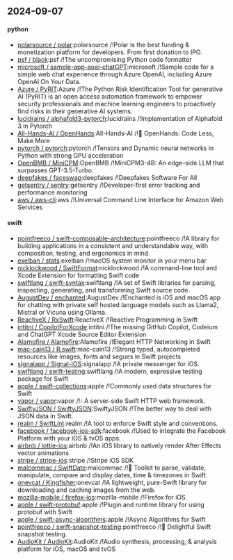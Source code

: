 ## 2024-09-07

#### python
* [polarsource / polar](https://github.com/polarsource/polar):polarsource /!Polar is the best funding & monetization platform for developers. From first donation to IPO.
* [psf / black](https://github.com/psf/black):psf /!The uncompromising Python code formatter
* [microsoft / sample-app-aoai-chatGPT](https://github.com/microsoft/sample-app-aoai-chatGPT):microsoft /!Sample code for a simple web chat experience through Azure OpenAI, including Azure OpenAI On Your Data.
* [Azure / PyRIT](https://github.com/Azure/PyRIT):Azure /!The Python Risk Identification Tool for generative AI (PyRIT) is an open access automation framework to empower security professionals and machine learning engineers to proactively find risks in their generative AI systems.
* [lucidrains / alphafold3-pytorch](https://github.com/lucidrains/alphafold3-pytorch):lucidrains /!Implementation of Alphafold 3 in Pytorch
* [All-Hands-AI / OpenHands](https://github.com/All-Hands-AI/OpenHands):All-Hands-AI /!🙌 OpenHands: Code Less, Make More
* [pytorch / pytorch](https://github.com/pytorch/pytorch):pytorch /!Tensors and Dynamic neural networks in Python with strong GPU acceleration
* [OpenBMB / MiniCPM](https://github.com/OpenBMB/MiniCPM):OpenBMB /!MiniCPM3-4B: An edge-side LLM that surpasses GPT-3.5-Turbo.
* [deepfakes / faceswap](https://github.com/deepfakes/faceswap):deepfakes /!Deepfakes Software For All
* [getsentry / sentry](https://github.com/getsentry/sentry):getsentry /!Developer-first error tracking and performance monitoring
* [aws / aws-cli](https://github.com/aws/aws-cli):aws /!Universal Command Line Interface for Amazon Web Services

#### swift
* [pointfreeco / swift-composable-architecture](https://github.com/pointfreeco/swift-composable-architecture):pointfreeco /!A library for building applications in a consistent and understandable way, with composition, testing, and ergonomics in mind.
* [exelban / stats](https://github.com/exelban/stats):exelban /!macOS system monitor in your menu bar
* [nicklockwood / SwiftFormat](https://github.com/nicklockwood/SwiftFormat):nicklockwood /!A command-line tool and Xcode Extension for formatting Swift code
* [swiftlang / swift-syntax](https://github.com/swiftlang/swift-syntax):swiftlang /!A set of Swift libraries for parsing, inspecting, generating, and transforming Swift source code.
* [AugustDev / enchanted](https://github.com/AugustDev/enchanted):AugustDev /!Enchanted is iOS and macOS app for chatting with private self hosted language models such as Llama2, Mistral or Vicuna using Ollama.
* [ReactiveX / RxSwift](https://github.com/ReactiveX/RxSwift):ReactiveX /!Reactive Programming in Swift
* [intitni / CopilotForXcode](https://github.com/intitni/CopilotForXcode):intitni /!The missing GitHub Copilot, Codeium and ChatGPT Xcode Source Editor Extension
* [Alamofire / Alamofire](https://github.com/Alamofire/Alamofire):Alamofire /!Elegant HTTP Networking in Swift
* [mac-cain13 / R.swift](https://github.com/mac-cain13/R.swift):mac-cain13 /!Strong typed, autocompleted resources like images, fonts and segues in Swift projects
* [signalapp / Signal-iOS](https://github.com/signalapp/Signal-iOS):signalapp /!A private messenger for iOS.
* [swiftlang / swift-testing](https://github.com/swiftlang/swift-testing):swiftlang /!A modern, expressive testing package for Swift
* [apple / swift-collections](https://github.com/apple/swift-collections):apple /!Commonly used data structures for Swift
* [vapor / vapor](https://github.com/vapor/vapor):vapor /!💧 A server-side Swift HTTP web framework.
* [SwiftyJSON / SwiftyJSON](https://github.com/SwiftyJSON/SwiftyJSON):SwiftyJSON /!The better way to deal with JSON data in Swift.
* [realm / SwiftLint](https://github.com/realm/SwiftLint):realm /!A tool to enforce Swift style and conventions.
* [facebook / facebook-ios-sdk](https://github.com/facebook/facebook-ios-sdk):facebook /!Used to integrate the Facebook Platform with your iOS & tvOS apps.
* [airbnb / lottie-ios](https://github.com/airbnb/lottie-ios):airbnb /!An iOS library to natively render After Effects vector animations
* [stripe / stripe-ios](https://github.com/stripe/stripe-ios):stripe /!Stripe iOS SDK
* [malcommac / SwiftDate](https://github.com/malcommac/SwiftDate):malcommac /!🐔 Toolkit to parse, validate, manipulate, compare and display dates, time & timezones in Swift.
* [onevcat / Kingfisher](https://github.com/onevcat/Kingfisher):onevcat /!A lightweight, pure-Swift library for downloading and caching images from the web.
* [mozilla-mobile / firefox-ios](https://github.com/mozilla-mobile/firefox-ios):mozilla-mobile /!Firefox for iOS
* [apple / swift-protobuf](https://github.com/apple/swift-protobuf):apple /!Plugin and runtime library for using protobuf with Swift
* [apple / swift-async-algorithms](https://github.com/apple/swift-async-algorithms):apple /!Async Algorithms for Swift
* [pointfreeco / swift-snapshot-testing](https://github.com/pointfreeco/swift-snapshot-testing):pointfreeco /!📸 Delightful Swift snapshot testing.
* [AudioKit / AudioKit](https://github.com/AudioKit/AudioKit):AudioKit /!Audio synthesis, processing, & analysis platform for iOS, macOS and tvOS
